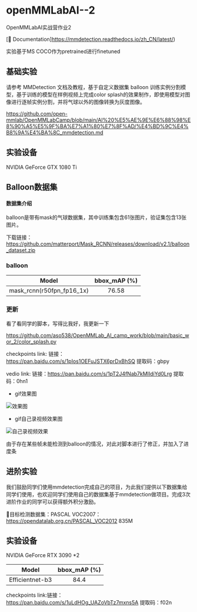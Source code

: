 # openMMLabAI--2
OpenMMLabAI实战营作业2

[📘 Documentation]https://mmdetection.readthedocs.io/zh_CN/latest/)

实验基于MS COCO作为pretrained进行finetuned

## 基础实验
请参考 MMDetection 文档及教程，基于自定义数据集 balloon 训练实例分割模型，基于训练的模型在样例视频上完成color splash的效果制作，即使用模型对图像进行逐帧实例分割，并将气球以外的图像转换为灰度图像。

https://github.com/open-mmlab/OpenMMLabCamp/blob/main/AI%20%E5%AE%9E%E6%88%98%E8%90%A5%E5%9F%BA%E7%A1%80%E7%8F%AD/%E4%BD%9C%E4%B8%9A%E4%BA%8C_mmdetection.md

## 实验设备
NVIDIA GeForce GTX 1080 Ti

##  Balloon数据集

#### 数据集介绍

balloon是带有mask的气球数据集，其中训练集包含61张图片，验证集包含13张图片。

下载链接：https://github.com/matterport/Mask_RCNN/releases/download/v2.1/balloon_dataset.zip



### balloon

|        Model        |  bbox_mAP (%) |
| :-----------------: |  :-------: |
| mask_rcnn(r50fpn_fp16_1x) |   76.58   |
### 更新
看了看同学的脚本，写得比我好，我更新一下

https://github.com/aso538/OpenMMLab_AI_camp_work/blob/main/basic_wor_2/color_splash.py
 
checkpoints link: 链接：https://pan.baidu.com/s/1pIos1OEFuJSTX6prDxBhSQ 提取码：gbpy 

vedio link: 链接：https://pan.baidu.com/s/1pT2J4fNab7kMlIdiYd0Lrg 提取码：0hn1 

- gif效果图

![效果图](https://github.com/JimmyMa99/openMMLabAI--2/blob/e038cbf83c276429480daea3a799ec163b8c87e3/%E5%9F%BA%E7%A1%80%E4%BD%9C%E4%B8%9A/color_splash%2000_00_00-00_00_30.gif)

- gif自己录视频效果图

![自己录视频效果]([基础作业/my_color_splash.gif](https://github.com/JimmyMa99/openMMLabAI--2/blob/abde0454b15d8ace43b106bab057824818378dd8/%E5%9F%BA%E7%A1%80%E4%BD%9C%E4%B8%9A/my_color_splash.gif))

由于存在某些帧未能检测到balloon的情况，对此对脚本进行了修正，并加入了进度条

## 进阶实验
我们鼓励同学们使用mmdetection完成自己的项目，为此我们提供以下数据集给同学们使用，也欢迎同学们使用自己的数据集基于mmdetection做项目。完成3次进阶作业的同学可以获得额外积分激励。

🔎目标检测数据集：PASCAL VOC2007：https://opendatalab.org.cn/PASCAL_VOC2012 835M

## 实验设备
NVIDIA GeForce RTX 3090 *2

|        Model        |  bbox_mAP (%) |
| :-----------------: |  :-------: |
|Efficientnet-b3|   84.4   |

checkpoints link:链接：https://pan.baidu.com/s/1uLdHOg_UAZoVbTz7mxns5A 提取码：f02n 
